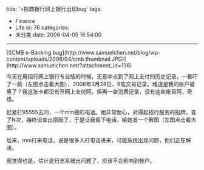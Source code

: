 title: '>招商银行网上银行出现bug'
tags:
  - Finance
  - Life
id: 76
categories:
  - 未分类
date: 2006-04-05 16:54:00
---

><!-- keep --->
<div style="float: left; margin-right: 10px; margin-bottom: 10px">[![CMB e-Banking bug](http://www.samuelchen.net/blog/wp-content/uploads/2006/04/cmb.thumbnail.JPG)](http://www.samuelchen.net/?attachment_id=136)</div>
今天在用招行网上银行专业版的时候，无意中点到了网上支付的历史记录，一看吓了一跳（左图点击看大图），2006年3月28日，9笔交易记录。难道是我的帐户被黑了？我这张卡都没有开网上支付阿。但再一查消费记录，没有这些帐目阿，奇怪。

赶紧打95555去问，一个mm接的电话。她非常耐心，对得起招行服务的招牌，查了N次，始终没查出原因了，于是让我留下电话，给她发一个解图（左图点击看大图）。

后来，mm打来电话，说是很多人打电话进来，可能系统出现问题，他们正在解决。

我觉得也是，估计是日志系统出问题了，应该不会影响到帐户。